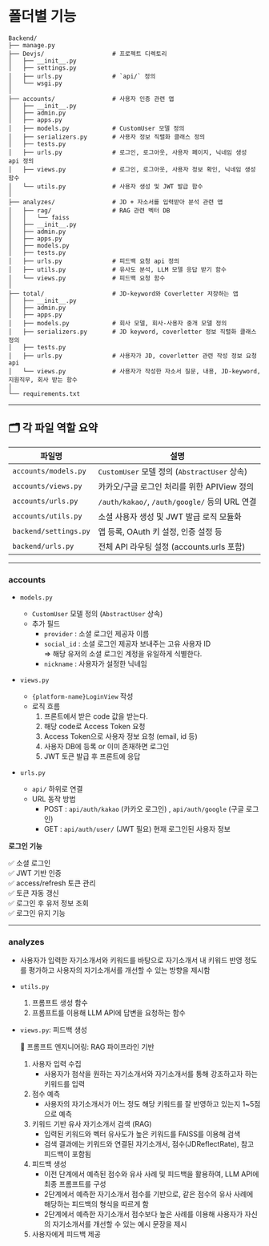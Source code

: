 # 폴더별 기능

```
Backend/
├── manage.py
├── Devjs/                   # 프로젝트 디렉토리
│   ├── __init__.py
│   ├── settings.py        
│   ├── urls.py              # `api/` 정의
│   └── wsgi.py
│
├── accounts/                # 사용자 인증 관련 앱
│   ├── __init__.py
│   ├── admin.py
│   ├── apps.py
│   ├── models.py            # CustomUser 모델 정의
│   ├── serializers.py       # 사용자 정보 직렬화 클래스 정의
│   ├── tests.py
│   ├── urls.py              # 로그인, 로그아웃, 사용자 페이지, 닉네임 생성 api 정의
│   ├── views.py             # 로그인, 로그아웃, 사용자 정보 확인, 닉네임 생성 함수
│   └── utils.py             # 사용자 생성 및 JWT 발급 함수
│
├── analyzes/                # JD + 자소서를 입력받아 분석 관련 앱
│   ├── rag/                 # RAG 관련 벡터 DB
│   │   └── faiss
│   ├── __init__.py
│   ├── admin.py
│   ├── apps.py           
│   ├── models.py
│   ├── tests.py
│   ├── urls.py              # 피드백 요청 api 정의
│   ├── utils.py             # 유사도 분석, LLM 모델 응답 받기 함수
│   └── views.py             # 피드백 요청 함수
│
├── total/                   # JD-keyword와 Coverletter 저장하는 앱
│   ├── __init__.py
│   ├── admin.py
│   ├── apps.py
│   ├── models.py            # 회사 모델, 회사-사용자 중개 모델 정의
│   ├── serializers.py       # JD keyword, coverletter 정보 직렬화 클래스 정의
│   ├── tests.py
│   ├── urls.py              # 사용자가 JD, coverletter 관련 작성 정보 요청 api
│   └── views.py             # 사용자가 작성한 자소서 질문, 내용, JD-keyword, 지원직무, 회사 받는 함수
│
└── requirements.txt
```

---

## 🗂️ 각 파일 역할 요약

| 파일명 | 설명 |
|--------|------|
| `accounts/models.py` | `CustomUser` 모델 정의 (`AbstractUser` 상속) |
| `accounts/views.py` | 카카오/구글 로그인 처리를 위한 APIView 정의 |
| `accounts/urls.py` | `/auth/kakao/`, `/auth/google/` 등의 URL 연결 |
| `accounts/utils.py` | 소셜 사용자 생성 및 JWT 발급 로직 모듈화 |
| `backend/settings.py` | 앱 등록, OAuth 키 설정, 인증 설정 등 |
| `backend/urls.py` | 전체 API 라우팅 설정 (accounts.urls 포함) |

---

### accounts

- `models.py`
    - `CustomUser` 모델 정의 (`AbstractUser` 상속)
    - 추가 필드
        - `provider` : 소셜 로그인 제공자 이름
        - `social_id` : 소셜 로그인 제공자 보내주는 고유 사용자 ID  
        => 해당 유저의 소셜 로그인 계정을 유일하게 식별한다.
        - `nickname` : 사용자가 설정한 닉네임

- `views.py`
    - `{platform-name}LoginView` 작성
    - 로직 흐름
        1. 프론트에서 받은 code 값을 받는다.
        2. 해당 code로 Access Token 요청
        3. Access Token으로 사용자 정보 요청 (email, id 등)
        4. 사용자 DB에 등록 or 이미 존재하면 로그인
        5. JWT 토큰 발급 후 프론트에 응답


- `urls.py`
    - `api/` 하위로 연결
    - URL 동작 방법
        - POST : `api/auth/kakao` (카카오 로그인) , `api/auth/google` (구글 로그인)
        - GET : `api/auth/user/` (JWT 필요) 현재 로그인된 사용자 정보 


**로그인 기능** 

✅ 소셜 로그인  
✅ JWT 기반 인증  
✅ access/refresh 토큰 관리  
✅ 토큰 자동 갱신  
✅ 로그인 후 유저 정보 조회  
✅ 로그인 유지 기능  


---

### analyzes

- 사용자가 입력한 자기소개서와 키워드를 바탕으로 자기소개서 내 키워드 반영 정도를 평가하고 사용자의 자기소개서를 개선할 수 있는 방향을 제시함

- `utils.py`
  1. 프롬프트 생성 함수
  2. 프롬프트를 이용해 LLM API에 답변을 요청하는 함수
     
- `views.py`: 피드백 생성
  
  📌 프롬프트 엔지니어링: RAG 파이프라인 기반
  1. 사용자 입력 수집
     - 사용자가 첨삭을 원하는 자기소개서와 자기소개서를 통해 강조하고자 하는 키워드를 입력
  2. 점수 예측
     - 사용자의 자기소개서가 어느 정도 해당 키워드를 잘 반영하고 있는지 1~5점으로 예측
  3. 키워드 기반 유사 자기소개서 검색 (RAG)
     - 입력된 키워드와 벡터 유사도가 높은 키워드를 FAISS를 이용해 검색
     - 검색 결과에는 키워드와 연결된 자기소개서, 점수(JDReflectRate), 참고 피드백이 포함됨
  4. 피드백 생성
     - 이전 단계에서 예측된 점수와 유사 사례 및 피드백을 활용하여, LLM API에 최종 프롬프트를 구성
     - 2단계에서 예측한 자기소개서 점수를 기반으로, 같은 점수의 유사 사례에 해당하는 피드백의 형식을 따르게 함
     - 2단계에서 예측한 자기소개서 점수보다 높은 사례를 이용해 사용자가 자신의 자기소개서를 개선할 수 있는 예시 문장을 제시
  5. 사용자에게 피드백 제공

